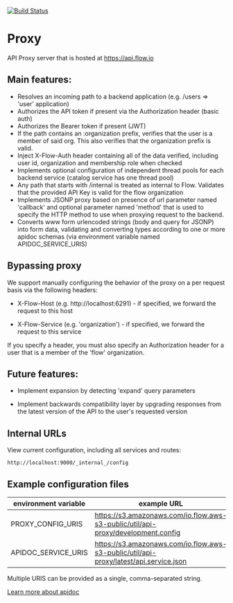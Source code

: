 [![Build Status](https://travis-ci.org/flowvault/proxy.svg?branch=master)](https://travis-ci.org/flowvault/proxy)

# Proxy

API Proxy server that is hosted at https://api.flow.io

## Main features:

  - Resolves an incoming path to a backend application (e.g. /users =>  'user' application)
  - Authorizes the API token if present via the Authorization header (basic auth)
  - Authorizes the Bearer token if present (JWT)
  - If the path contains an :organization prefix, verifies that the user is a member of
    said org. This also verifies that the organization prefix is valid.
  - Inject X-Flow-Auth header containing all of the data verified, including user id,
    organization and membership role when checked
  - Implements optional configuration of independent thread pools for each backend
    service (catalog service has one thread pool)
  - Any path that starts with /internal is treated as internal to Flow. Validates that the
    provided API Key is valid for the flow organization
  - Implements JSONP proxy based on presence of url parameter named 'callback' and optional
    parameter named 'method' that is used to specify the HTTP method to use when proxying request
    to the backend.
  - Converts www form urlencoded strings (body and query for JSONP) into form data, validating
    and converting types according to one or more apidoc schemas (via environment variable
    named APIDOC_SERVICE_URIS)

## Bypassing proxy

We support manually configuring the behavior of the proxy on a per
request basis via the following headers:

  - X-Flow-Host (e.g. http://localhost:6291) - if specified, we
    forward the request to this host

  - X-Flow-Service (e.g. 'organization') - if specified, we forward
    the request to this service

If you specify a header, you must also specify an Authorization header
for a user that is a member of the 'flow' organization.

## Future features:

  - Implement expansion by detecting 'expand' query parameters
  
  - Implement backwards compatibility layer by upgrading responses
    from the latest version of the API to the user's requested version

## Internal URLs

View current configuration, including all services and routes:

```
http://localhost:9000/_internal_/config
```

## Example configuration files

environment variable | example URL
-------------------- | ---------------
PROXY_CONFIG_URIS    | https://s3.amazonaws.com/io.flow.aws-s3-public/util/api-proxy/development.config
APIDOC_SERVICE_URIS  | https://s3.amazonaws.com/io.flow.aws-s3-public/util/api-proxy/latest/api.service.json

Multiple URIS can be provided as a single, comma-separated string.

[Learn more about apidoc](http://apidoc.me)
